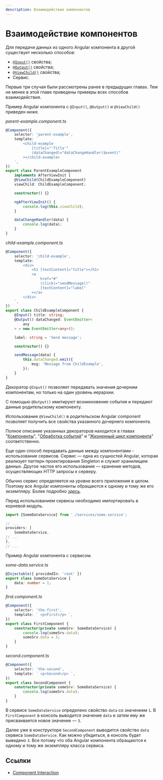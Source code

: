 ```yaml
---
description: Взаимодействие компонентов
---
```


# Взаимодействие компонентов

Для передачи данных из одного Angular компонента в другой существует несколько способов:

-   [`@Input()`](https://angular.io/api/core/Input) свойства;
-   [`@Output()`](https://angular.io/api/core/Output) свойства;
-   [`@ViewChild()`](https://angular.io/api/core/ViewChild) свойства;
-   Сервис.

Первые три случая были рассмотрены ранее в предыдущих главах. Тем не менее в этой главе приведены примеры всех способов взаимодействия.

Пример Angular компонента с `@Input()`, `@Output()` и `@ViewChild()` приведен ниже.

_parent-example.component.ts_

```ts
@Component({
    selector: 'parent-example',
    template: `
        <child-example
            [title]="'Title'"
            (dataChanged)="dataChangeHandler($event)"
        ></child-example>
    `,
})
export class ParentExampleComponent
    implements AfterViewInit {
    @ViewChild(ChildExampleComponent)
    viewChild: ChildExampleComponent;

    constructor() {}

    ngAfterViewInit() {
        console.log(this.viewChild);
    }

    dataChangeHandler(data) {
        console.log(data);
    }
}
```

_child-example.component.ts_

```ts
@Component({
    selector: 'child-example',
    template: `
        <div>
            <h1 [textContent]="title"></h1>
            <a
                href="#"
                (click)="sendMessage()"
                [textContent]="label"
            ></a>
        </div>
    `,
})
export class ChildExampleComponent {
    @Input() title: string;
    @Output() dataChanged: EventEmitter<
        any
    > = new EventEmitter<any>();

    label: string = 'Send message';

    constructor() {}

    sendMessage(data) {
        this.dataChanged.emit({
            msg: 'Message from ChildExample',
        });
    }
}
```

Декоратор `@Input()` позволяет передавать значения дочерним компонентам, но только на один уровень иерархии.

С помощью `@Output()` имитируют возникновение события и передают данные родительскому компоненту.

Использование `@ViewChild()` в родительском Angular component позволяет получить все свойства указанного дочернего компонента.

Полное описание указанных декораторов находится в главах "[Компоненты](angular-components.md)", "[Обработка событий](events-handling.md)" и "[Жизненный цикл компонента](component-lifecycle.md)" соответственно.

Еще один способ передавать данные между компонентами - использование сервисов. Сервис — одна из сущностей Angular, которая реализует паттерн проектирования Singleton и служит хранилищем данных. Другое частое его использование — хранение методов, осуществляющих HTTP запросы к серверу.

Обычно сервис определяется на уровне всего приложения в целом. Поэтому все Angular компоненты обращаются к одному и тому же его экземпляру. Более подробно [здесь](angular-services.md).

Перед использованием сервисы необходимо импортировать в корневой модуль.

```ts
import {SomeDataService} from './services/some.service';

// ...
providers: [
	SomeDataService,
// ...
],
// ...
```

Пример Angular компонента с сервисом.

_some-data.service.ts_

```ts
@Injectable({ providedIn: 'root' })
export class SomeDataService {
    data: number = 1;
}
```

_first.component.ts_

```ts
@Component({
    selector: 'the-first',
    template: ` <p>First</p> `,
})
export class FirstComponent {
    constructor(private someSrv: SomeDataService) {
        console.log(someSrv.data);
        someSrv.data = 3;
    }
}
```

_second.component.ts_

```ts
@Component({
    selector: 'the-second',
    template: ` <p>Second</p> `,
})
export class SecondComponent {
    constructor(private someSrv: SomeDataService) {
        console.log(someSrv.data);
    }
}
```

В сервисе `SomeDataService` определено свойство `data` со значением `1`. В `FirstComponent` в консоль выводится значение `data` и затем ему же присваивается новое значение — `3`.

Далее уже в конструкторе `SecondComponent` выводится свойство `data` сервиса `SomeDataService`. Как можно убедиться, в консоль будет выведено `3`. Все потому что оба Angular компонента обращаются к одному и тому же экземпляру класса сервиса.

## Ссылки

-   [Component Interaction](https://angular.io/guide/component-interaction)
